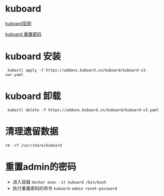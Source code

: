 # kuboard
[kuboard官网](https://kuboard.cn/install/v3/install-in-k8s.html#%E5%AE%89%E8%A3%85)

[kuboard 重置密码](https://kuboard.cn/install/v3/reset-password.html#%E9%87%8D%E7%BD%AE%E6%99%AE%E9%80%9A%E7%94%A8%E6%88%B7%E7%9A%84%E5%AF%86%E7%A0%81)

# kuboard 安装
` kubectl apply -f https://addons.kuboard.cn/kuboard/kuboard-v3-swr.yaml`
# kuboard 卸载
` kubectl delete -f https://addons.kuboard.cn/kuboard/kuboard-v3.yaml`
# 清理遗留数据
`rm -rf /usr/share/kuboard`

# 重置admin的密码
- 进入容器
`docker exec -it kuboard /bin/bash `
- 执行重置密码的命令
`kuboard-admin reset-password`
